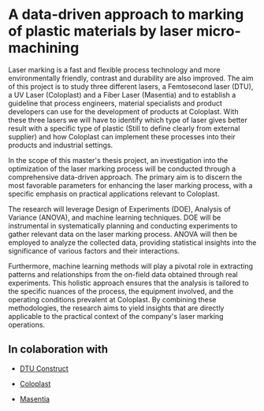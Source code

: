 # A data-driven approach to marking of plastic materials by laser micro-machining

Laser marking is a fast and flexible process technology and more environmentally friendly, contrast and durability are also improved. The aim of this project is to study three different lasers, a Femtosecond laser (DTU), a UV Laser (Coloplast) and a Fiber Laser (Masentia) and to establish a guideline that process engineers, material specialists and product developers can use for the development of products at Coloplast. With these three lasers we will have to identify which type of laser gives better result with a specific type of plastic (Still to define clearly from external supplier) and how Coloplast can implement these processes into their products and industrial settings. 

In the scope of this master's thesis project, an investigation into the optimization of the laser marking process will be conducted through a comprehensive data-driven approach. The primary aim is to discern the most favorable parameters for enhancing the laser marking process, with a specific emphasis on practical applications relevant to Coloplast.

The research will leverage Design of Experiments (DOE), Analysis of Variance (ANOVA), and machine learning techniques. DOE will be instrumental in systematically planning and conducting experiments to gather relevant data on the laser marking process. ANOVA will then be employed to analyze the collected data, providing statistical insights into the significance of various factors and their interactions.

Furthermore, machine learning methods will play a pivotal role in extracting patterns and relationships from the on-field data obtained through real experiments. This holistic approach ensures that the analysis is tailored to the specific nuances of the process, the equipment involved, and the operating conditions prevalent at Coloplast. By combining these methodologies, the research aims to yield insights that are directly applicable to the practical context of the company's laser marking operations.


## In colaboration  with

- [DTU Construct](https://construct.dtu.dk/)

- [Coloplast](https://www.coloplast.com/)

- [Masentia](https://www.masentia.com/da-dk)

